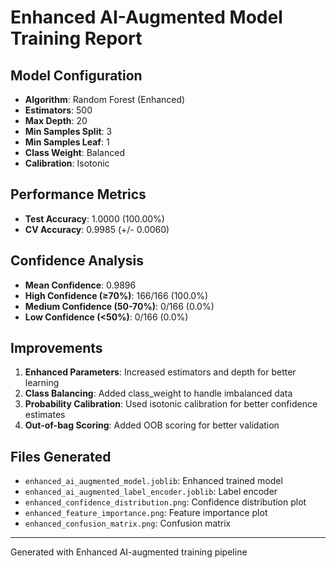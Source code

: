 # Enhanced AI-Augmented Model Training Report

## Model Configuration
- **Algorithm**: Random Forest (Enhanced)
- **Estimators**: 500
- **Max Depth**: 20
- **Min Samples Split**: 3
- **Min Samples Leaf**: 1
- **Class Weight**: Balanced
- **Calibration**: Isotonic

## Performance Metrics
- **Test Accuracy**: 1.0000 (100.00%)
- **CV Accuracy**: 0.9985 (+/- 0.0060)

## Confidence Analysis
- **Mean Confidence**: 0.9896
- **High Confidence (≥70%)**: 166/166 (100.0%)
- **Medium Confidence (50-70%)**: 0/166 (0.0%)
- **Low Confidence (<50%)**: 0/166 (0.0%)

## Improvements
1. **Enhanced Parameters**: Increased estimators and depth for better learning
2. **Class Balancing**: Added class_weight to handle imbalanced data
3. **Probability Calibration**: Used isotonic calibration for better confidence estimates
4. **Out-of-bag Scoring**: Added OOB scoring for better validation

## Files Generated
- `enhanced_ai_augmented_model.joblib`: Enhanced trained model
- `enhanced_ai_augmented_label_encoder.joblib`: Label encoder
- `enhanced_confidence_distribution.png`: Confidence distribution plot
- `enhanced_feature_importance.png`: Feature importance plot
- `enhanced_confusion_matrix.png`: Confusion matrix

---
Generated with Enhanced AI-augmented training pipeline
